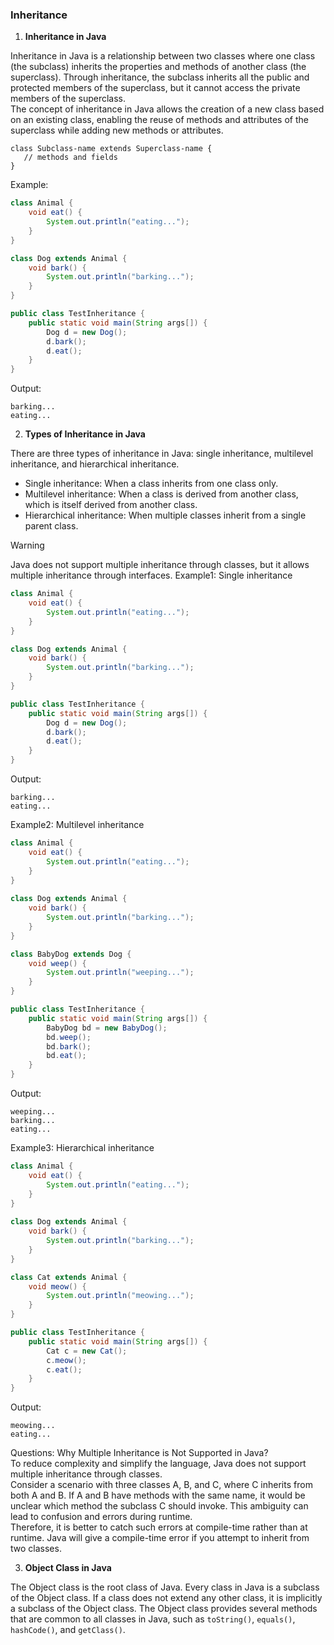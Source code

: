 ### Inheritance
1. **Inheritance in Java**

Inheritance in Java is a relationship between two classes where one class (the subclass) inherits the properties and methods of another class (the superclass). Through inheritance, the subclass inherits all the public and protected members of the superclass, but it cannot access the private members of the superclass.   
The concept of inheritance in Java allows the creation of a new class based on an existing class, enabling the reuse of methods and attributes of the superclass while adding new methods or attributes.
```
class Subclass-name extends Superclass-name {
   // methods and fields
}
```
Example:
```java
class Animal {
    void eat() {
        System.out.println("eating...");
    }
}

class Dog extends Animal {
    void bark() {
        System.out.println("barking...");
    }
}

public class TestInheritance {
    public static void main(String args[]) {
        Dog d = new Dog();
        d.bark();
        d.eat();
    }
}
```
Output:
```
barking...
eating...
```
2. **Types of Inheritance in Java**

There are three types of inheritance in Java: single inheritance, multilevel inheritance, and hierarchical inheritance.
- Single inheritance: When a class inherits from one class only.
- Multilevel inheritance: When a class is derived from another class, which is itself derived from another class.
- Hierarchical inheritance: When multiple classes inherit from a single parent class.
> [!Warning]
> Java does not support multiple inheritance through classes, but it allows multiple inheritance through interfaces.
Example1: Single inheritance
```java
class Animal {
    void eat() {
        System.out.println("eating...");
    }
}

class Dog extends Animal {
    void bark() {
        System.out.println("barking...");
    }
}

public class TestInheritance {
    public static void main(String args[]) {
        Dog d = new Dog();
        d.bark();
        d.eat();
    }
}
```
Output:
```
barking...
eating...
```
Example2: Multilevel inheritance
```java
class Animal {
    void eat() {
        System.out.println("eating...");
    }
}
    
class Dog extends Animal {
    void bark() {
        System.out.println("barking...");
    }
}

class BabyDog extends Dog {
    void weep() {
        System.out.println("weeping...");
    }
}

public class TestInheritance {
    public static void main(String args[]) {
        BabyDog bd = new BabyDog();
        bd.weep();
        bd.bark();
        bd.eat();
    }
}
```
Output:
```
weeping...
barking...
eating...
```
Example3: Hierarchical inheritance
```java
class Animal {
    void eat() {
        System.out.println("eating...");
    }
}
    
class Dog extends Animal {
    void bark() {
        System.out.println("barking...");
    }
}

class Cat extends Animal {
    void meow() {
        System.out.println("meowing...");
    }
}

public class TestInheritance {
    public static void main(String args[]) {
        Cat c = new Cat();
        c.meow();
        c.eat();
    }
}
```
Output:
```
meowing...
eating...
```

Questions: Why Multiple Inheritance is Not Supported in Java?  
To reduce complexity and simplify the language, Java does not support multiple inheritance through classes.  
Consider a scenario with three classes A, B, and C, where C inherits from both A and B. If A and B have methods with the same name, it would be unclear which method the subclass C should invoke. This ambiguity can lead to confusion and errors during runtime.  
Therefore, it is better to catch such errors at compile-time rather than at runtime. Java will give a compile-time error if you attempt to inherit from two classes.

3. **Object Class in Java** 

The Object class is the root class of Java. Every class in Java is a subclass of the Object class. If a class does not extend any other class, it is implicitly a subclass of the Object class. The Object class provides several methods that are common to all classes in Java, such as `toString()`, `equals()`, `hashCode()`, and `getClass()`.
